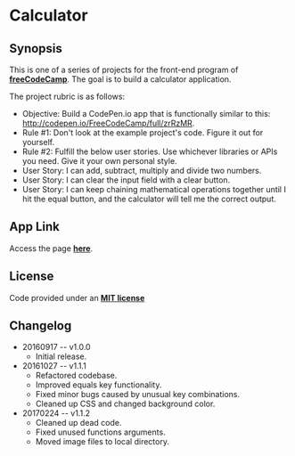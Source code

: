 Calculator
===

Synopsis
---
This is one of a series of projects for the front-end program of **[freeCodeCamp](http://www.freecodecamp.com/)**. The goal is to build a calculator application.

The project rubric is as follows:

+ Objective: Build a CodePen.io app that is functionally similar to this: http://codepen.io/FreeCodeCamp/full/zrRzMR.
+ Rule #1: Don't look at the example project's code. Figure it out for yourself.
+ Rule #2: Fulfill the below user stories. Use whichever libraries or APIs you need. Give it your own personal style.
+ User Story: I can add, subtract, multiply and divide two numbers.
+ User Story: I can clear the input field with a clear button.
+ User Story: I can keep chaining mathematical operations together until I hit the equal button, and the calculator will tell me the correct output.


App Link
---
Access the page **[here](http://noelnoche.github.io/fcc-calculator/)**.


License
---
Code provided under an **[MIT license](https://github.com/noelnoche/fcc-calculator/blob/gh-pages/LICENSE.md)**


Changelog
---
+ 20160917 -- v1.0.0
	- Initial release.
+ 20161027 -- v1.1.1
	- Refactored codebase.
	- Improved equals key functionality.
	- Fixed minor bugs caused by unusual key combinations.
	- Cleaned up CSS and changed background color.
+ 20170224 -- v1.1.2
  - Cleaned up dead code.
  - Fixed unused functions arguments.
  - Moved image files to local directory.